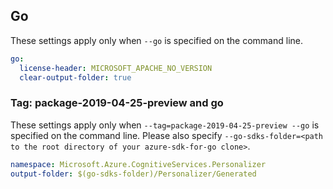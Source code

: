 ## Go

These settings apply only when `--go` is specified on the command line.

```yaml $(go)
go:
  license-header: MICROSOFT_APACHE_NO_VERSION
  clear-output-folder: true
```

### Tag: package-2019-04-25-preview and go

These settings apply only when `--tag=package-2019-04-25-preview --go` is specified on the command line.
Please also specify `--go-sdks-folder=<path to the root directory of your azure-sdk-for-go clone>`.

```yaml $(tag) == 'package-2019-04-25-preview' && $(go)
namespace: Microsoft.Azure.CognitiveServices.Personalizer
output-folder: $(go-sdks-folder)/Personalizer/Generated
```
